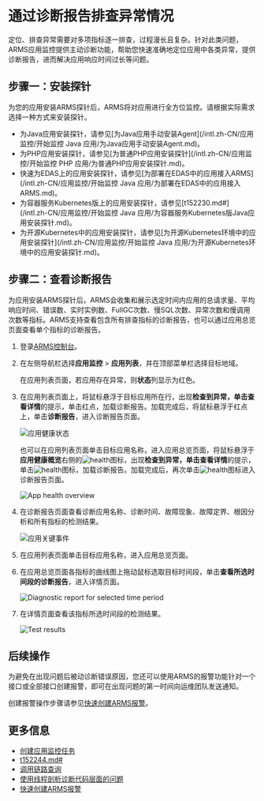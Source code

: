# 通过诊断报告排查异常情况

定位、排查异常需要对多项指标逐一排查，过程漫长且复杂。针对此类问题，ARMS应用监控提供主动诊断功能，帮助您快速准确地定位应用中各类异常，提供诊断报告，进而解决应用响应时间过长等问题。

## 步骤一：安装探针

为您的应用安装ARMS探针后，ARMS将对应用进行全方位监控。请根据实际需求选择一种方式来安装探针。

-   为Java应用安装探针，请参见[为Java应用手动安装Agent](/intl.zh-CN/应用监控/开始监控 Java 应用/为Java应用手动安装Agent.md)。
-   为PHP应用安装探针，请参见[为普通PHP应用安装探针](/intl.zh-CN/应用监控/开始监控 PHP 应用/为普通PHP应用安装探针.md)。
-   快速为EDAS上的应用安装探针，请参见[为部署在EDAS中的应用接入ARMS](/intl.zh-CN/应用监控/开始监控 Java 应用/为部署在EDAS中的应用接入ARMS.md)。
-   为容器服务Kubernetes版上的应用安装探针，请参见[t152230.md\#](/intl.zh-CN/应用监控/开始监控 Java 应用/为容器服务Kubernetes版Java应用安装探针.md)。
-   为开源Kubernetes中的应用安装探针，请参见[为开源Kubernetes环境中的应用安装探针](/intl.zh-CN/应用监控/开始监控 Java 应用/为开源Kubernetes环境中的应用安装探针.md)。

## 步骤二：查看诊断报告



为应用安装ARMS探针后，ARMS会收集和展示选定时间内应用的总请求量、平均响应时间、错误数、实时实例数、FullGC次数、慢SQL次数、异常次数和慢调用次数等指标。ARMS支持查看包含所有排查指标的诊断报告，也可以通过应用总览页面查看单个指标的诊断报告。

1.  登录[ARMS控制台](https://arms-intl.console.aliyun.com/)。
2.  在左侧导航栏选择**应用监控** \> **应用列表**，并在顶部菜单栏选择目标地域。

    在应用列表页面，若应用存在异常，则**状态**列显示为红色。

3.  在应用列表页面上，将鼠标悬浮于目标应用所在行，出现**检查到异常，单击查看详情**的提示，单击红点，加载诊断报告。加载完成后，将鼠标悬浮于红点上，单击**诊断报告**，进入诊断报告页面。

    ![应用健康状态](https://static-aliyun-doc.oss-accelerate.aliyuncs.com/assets/img/zh-CN/6495994061/p48937.png)

    也可以在应用列表页面单击目标应用名称，进入应用总览页面，将鼠标悬浮于**应用健康概览**右侧的![health](https://static-aliyun-doc.oss-accelerate.aliyuncs.com/assets/img/zh-CN/2910105061/p180537.png)图标，出现**检查到异常，单击查看详情**的提示，单击![health](https://static-aliyun-doc.oss-accelerate.aliyuncs.com/assets/img/zh-CN/2910105061/p180537.png)图标，加载诊断报告。加载完成后，再次单击![health](https://static-aliyun-doc.oss-accelerate.aliyuncs.com/assets/img/zh-CN/2910105061/p180537.png)图标进入诊断报告页面。

    ![App health overview](https://static-aliyun-doc.oss-accelerate.aliyuncs.com/assets/img/zh-CN/2910105061/p180538.png)

4.  在诊断报告页面查看诊断应用名称、诊断时间、故障现象、故障定界、根因分析和所有指标的检测结果。

    ![应用关键事件](../images/p48939.png "诊断报告")


1.  在应用列表页面单击目标应用名称，进入应用总览页面。
2.  在应用总览页面各指标的曲线图上拖动鼠标选取目标时间段，单击**查看所选时间段的诊断报告**，进入详情页面。

    ![Diagnostic report for selected time period](https://static-aliyun-doc.oss-accelerate.aliyuncs.com/assets/img/zh-CN/3910105061/p180540.png)

3.  在详情页面查看该指标所选时间段的检测结果。

    ![Test results](https://static-aliyun-doc.oss-accelerate.aliyuncs.com/assets/img/zh-CN/3910105061/p180542.png)


## 后续操作

为避免在出现问题后被动诊断错误原因，您还可以使用ARMS的报警功能针对一个接口或全部接口创建报警，即可在出现问题的第一时间向运维团队发送通知。

创建报警操作步骤请参见[快速创建ARMS报警](/intl.zh-CN/快速入门/快速创建ARMS报警.md)。

## 更多信息

-   [创建应用监控任务](/intl.zh-CN/快速入门/创建应用监控任务.md)
-   [t152244.md\#](/intl.zh-CN/应用监控/控制台功能/接口调用.md)
-   [调用链路查询](/intl.zh-CN/应用监控/控制台功能/调用链路查询.md)
-   [使用线程剖析诊断代码层面的问题](/intl.zh-CN/应用监控/使用教程/使用线程剖析诊断代码层面的问题.md)
-   [快速创建ARMS报警](/intl.zh-CN/快速入门/快速创建ARMS报警.md)

